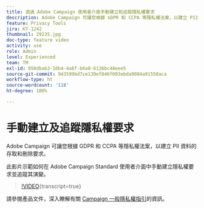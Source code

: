 ```yaml
---
title: 透過 Adobe Campaign 使用者介面手動建立和追蹤隱私權要求
description: Adobe Campaign 可讓您根據 GDPR 和 CCPA 等隱私權法案，以建立 PII 資料的存取和刪除要求。此影片示範如何在 Adobe Campaign Standard 使用者介面中手動建立隱私權要求並追蹤其演變。
feature: Privacy Tools
jira: KT-1242
thumbnail: 29235.jpg
doc-type: feature video
activity: use
role: Admin
level: Experienced
team: TM
exl-id: 850dbab3-10b4-4a8f-b6a8-6126bc48eee5
source-git-commit: 943599bd7ce139ef846f093ebda9084a91550aca
workflow-type: ht
source-wordcount: '118'
ht-degree: 100%

---
```


# 手動建立及追蹤隱私權要求

Adobe Campaign 可讓您根據 GDPR 和 CCPA 等隱私權法案，以建立 PII 資料的存取和刪除要求。

此影片示範如何在 Adobe Campaign Standard 使用者介面中手動建立隱私權要求並追蹤其演變。

>[!VIDEO](https://video.tv.adobe.com/v/29235?learn=on){transcript=true}

請參閱產品文件，深入瞭解有關 [Campaign 一般隱私權指引](https://experienceleague.adobe.com/docs/campaign-standard/using/getting-started/privacy/privacy-management.html?lang=zh-Hant)的資訊。
